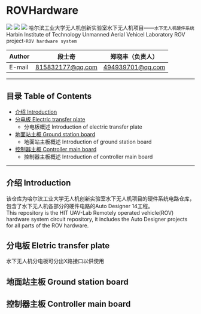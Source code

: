 # ROVHardware 
![](https://img.shields.io/badge/build-passing-green.svg)
![](https://img.shields.io/badge/ROV--build-v0.1.1-blue.svg)
![](https://img.shields.io/badge/status-open-green.svg)
哈尔滨工业大学无人机创新实验室水下无人机项目——`水下无人机硬件系统`    
Harbin Institute of Technology Unmanned Aerial Vehicel Laboratory ROV project-`ROV hardware system`

|Author|段士奇|郑晓丰（负责人）
|---|---|---
|E-mail|815832177@qq.com|494939701@qq.com

****
## 目录 Table of Contents
<!--ts-->
* [介绍 Introduction](#介绍-introduction)  
* [分电板 Electric transfer plate](#分电板-eletric-transfer-plate)
    * 分电板概述 Introduction of electric transfer plate
* [地面站主板 Ground station board](#地面站主板-ground-station-board)
    * 地面站主板概述 Introduction of ground station board
* [控制器主板 Controller main board](#控制器主板-controller-main-board)
    * 控制器主板概述 Introduction of controller main board
<!--te-->

***

## 介绍 Introduction
该仓库为哈尔滨工业大学无人机创新实验室水下无人机项目的硬件系统电路仓库，包含了水下无人机各部分的硬件电路的Auto Designer 14工程。  
This repository is the HIT UAV-Lab Remotely operated vehicle(ROV) hardware system circuit repository, it includes the Auto Designer projects for all parts of the ROV hardware.
## 分电板 Eletric transfer plate
水下无人机分电板可分出X路接口以供使用
## 地面站主板 Ground station board

## 控制器主板 Controller main board


